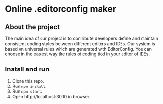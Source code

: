 # Online .editorconfig maker

## About the project

The main idea of our project is to contribute developers define and maintain consistent coding styles between different editors and IDEs. Our system is based on universal rules which are generated with EditorConfig. You can choose in the easiest way the rules of coding tied in your editor of IDEs.

## Install and run

1. Clone this repo.
2. Run ```npm install```.
3. Run ```npm start```.
4. Open http://localhost:3000 in browser.